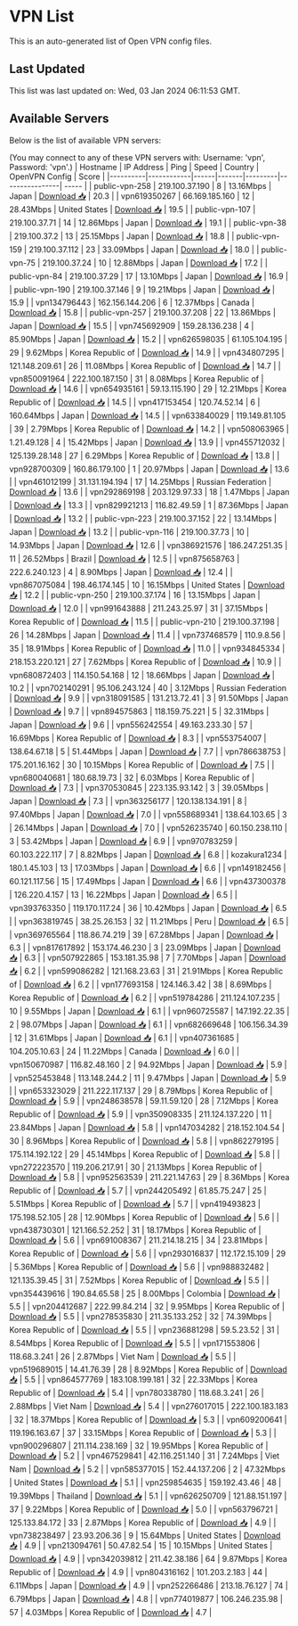 # VPN List

This is an auto-generated list of Open VPN config files.

## Last Updated

This list was last updated on: Wed, 03 Jan 2024 06:11:53 GMT.

## Available Servers

Below is the list of available VPN servers:

(You may connect to any of these VPN servers with: Username: 'vpn', Password: 'vpn'.)
| Hostname | IP Address | Ping | Speed | Country | OpenVPN Config | Score |
|----------|------------|------|-------|---------|----------------| ----- |
| public-vpn-258 | 219.100.37.190 | 8 | 13.16Mbps | Japan | [Download 📥](./configs/server_0_JP.ovpn) | 20.3 |
| vpn619350267 | 66.169.185.160 | 12 | 28.43Mbps | United States | [Download 📥](./configs/server_1_US.ovpn) | 19.5 |
| public-vpn-107 | 219.100.37.71 | 14 | 12.86Mbps | Japan | [Download 📥](./configs/server_2_JP.ovpn) | 19.1 |
| public-vpn-38 | 219.100.37.2 | 13 | 25.15Mbps | Japan | [Download 📥](./configs/server_3_JP.ovpn) | 18.8 |
| public-vpn-159 | 219.100.37.112 | 23 | 33.09Mbps | Japan | [Download 📥](./configs/server_4_JP.ovpn) | 18.0 |
| public-vpn-75 | 219.100.37.24 | 10 | 12.88Mbps | Japan | [Download 📥](./configs/server_5_JP.ovpn) | 17.2 |
| public-vpn-84 | 219.100.37.29 | 17 | 13.10Mbps | Japan | [Download 📥](./configs/server_6_JP.ovpn) | 16.9 |
| public-vpn-190 | 219.100.37.146 | 9 | 19.21Mbps | Japan | [Download 📥](./configs/server_7_JP.ovpn) | 15.9 |
| vpn134796443 | 162.156.144.206 | 6 | 12.37Mbps | Canada | [Download 📥](./configs/server_8_CA.ovpn) | 15.8 |
| public-vpn-257 | 219.100.37.208 | 22 | 13.86Mbps | Japan | [Download 📥](./configs/server_9_JP.ovpn) | 15.5 |
| vpn745692909 | 159.28.136.238 | 4 | 85.90Mbps | Japan | [Download 📥](./configs/server_10_JP.ovpn) | 15.2 |
| vpn626598035 | 61.105.104.195 | 29 | 9.62Mbps | Korea Republic of | [Download 📥](./configs/server_11_KR.ovpn) | 14.9 |
| vpn434807295 | 121.148.209.61 | 26 | 11.08Mbps | Korea Republic of | [Download 📥](./configs/server_12_KR.ovpn) | 14.7 |
| vpn850091964 | 222.100.187.150 | 31 | 8.08Mbps | Korea Republic of | [Download 📥](./configs/server_13_KR.ovpn) | 14.6 |
| vpn654935161 | 59.13.115.190 | 29 | 12.21Mbps | Korea Republic of | [Download 📥](./configs/server_14_KR.ovpn) | 14.5 |
| vpn417153454 | 120.74.52.14 | 6 | 160.64Mbps | Japan | [Download 📥](./configs/server_15_JP.ovpn) | 14.5 |
| vpn633840029 | 119.149.81.105 | 39 | 2.79Mbps | Korea Republic of | [Download 📥](./configs/server_16_KR.ovpn) | 14.2 |
| vpn508063965 | 1.21.49.128 | 4 | 15.42Mbps | Japan | [Download 📥](./configs/server_17_JP.ovpn) | 13.9 |
| vpn455712032 | 125.139.28.148 | 27 | 6.29Mbps | Korea Republic of | [Download 📥](./configs/server_18_KR.ovpn) | 13.8 |
| vpn928700309 | 160.86.179.100 | 1 | 20.97Mbps | Japan | [Download 📥](./configs/server_19_JP.ovpn) | 13.6 |
| vpn461012199 | 31.131.194.194 | 17 | 14.25Mbps | Russian Federation | [Download 📥](./configs/server_20_RU.ovpn) | 13.6 |
| vpn292869198 | 203.129.97.33 | 18 | 1.47Mbps | Japan | [Download 📥](./configs/server_21_JP.ovpn) | 13.3 |
| vpn829921213 | 116.82.49.59 | 1 | 87.36Mbps | Japan | [Download 📥](./configs/server_22_JP.ovpn) | 13.2 |
| public-vpn-223 | 219.100.37.152 | 22 | 13.14Mbps | Japan | [Download 📥](./configs/server_23_JP.ovpn) | 13.2 |
| public-vpn-116 | 219.100.37.73 | 10 | 14.93Mbps | Japan | [Download 📥](./configs/server_24_JP.ovpn) | 12.6 |
| vpn386921576 | 186.247.251.35 | 11 | 26.52Mbps | Brazil | [Download 📥](./configs/server_25_BR.ovpn) | 12.5 |
| vpn875658763 | 222.6.240.123 | 4 | 8.90Mbps | Japan | [Download 📥](./configs/server_26_JP.ovpn) | 12.4 |
| vpn867075084 | 198.46.174.145 | 10 | 16.15Mbps | United States | [Download 📥](./configs/server_27_US.ovpn) | 12.2 |
| public-vpn-250 | 219.100.37.174 | 16 | 13.15Mbps | Japan | [Download 📥](./configs/server_28_JP.ovpn) | 12.0 |
| vpn991643888 | 211.243.25.97 | 31 | 37.15Mbps | Korea Republic of | [Download 📥](./configs/server_29_KR.ovpn) | 11.5 |
| public-vpn-210 | 219.100.37.198 | 26 | 14.28Mbps | Japan | [Download 📥](./configs/server_30_JP.ovpn) | 11.4 |
| vpn737468579 | 110.9.8.56 | 35 | 18.91Mbps | Korea Republic of | [Download 📥](./configs/server_31_KR.ovpn) | 11.0 |
| vpn934845334 | 218.153.220.121 | 27 | 7.62Mbps | Korea Republic of | [Download 📥](./configs/server_32_KR.ovpn) | 10.9 |
| vpn680872403 | 114.150.54.168 | 12 | 18.66Mbps | Japan | [Download 📥](./configs/server_33_JP.ovpn) | 10.2 |
| vpn702140291 | 95.106.243.124 | 40 | 3.12Mbps | Russian Federation | [Download 📥](./configs/server_34_RU.ovpn) | 9.9 |
| vpn318091585 | 131.213.72.41 | 3 | 91.50Mbps | Japan | [Download 📥](./configs/server_35_JP.ovpn) | 9.7 |
| vpn894575863 | 118.159.75.221 | 5 | 32.31Mbps | Japan | [Download 📥](./configs/server_36_JP.ovpn) | 9.6 |
| vpn556242554 | 49.163.233.30 | 57 | 16.69Mbps | Korea Republic of | [Download 📥](./configs/server_37_KR.ovpn) | 8.3 |
| vpn553754007 | 138.64.67.18 | 5 | 51.44Mbps | Japan | [Download 📥](./configs/server_38_JP.ovpn) | 7.7 |
| vpn786638753 | 175.201.16.162 | 30 | 10.15Mbps | Korea Republic of | [Download 📥](./configs/server_39_KR.ovpn) | 7.5 |
| vpn680040681 | 180.68.19.73 | 32 | 6.03Mbps | Korea Republic of | [Download 📥](./configs/server_40_KR.ovpn) | 7.3 |
| vpn370530845 | 223.135.93.142 | 3 | 39.05Mbps | Japan | [Download 📥](./configs/server_41_JP.ovpn) | 7.3 |
| vpn363256177 | 120.138.134.191 | 8 | 97.40Mbps | Japan | [Download 📥](./configs/server_42_JP.ovpn) | 7.0 |
| vpn558689341 | 138.64.103.65 | 3 | 26.14Mbps | Japan | [Download 📥](./configs/server_43_JP.ovpn) | 7.0 |
| vpn526235740 | 60.150.238.110 | 3 | 53.42Mbps | Japan | [Download 📥](./configs/server_44_JP.ovpn) | 6.9 |
| vpn970783259 | 60.103.222.117 | 7 | 8.82Mbps | Japan | [Download 📥](./configs/server_45_JP.ovpn) | 6.8 |
| kozakura1234 | 180.1.45.103 | 13 | 17.03Mbps | Japan | [Download 📥](./configs/server_46_JP.ovpn) | 6.6 |
| vpn149182456 | 60.121.117.56 | 15 | 17.49Mbps | Japan | [Download 📥](./configs/server_47_JP.ovpn) | 6.6 |
| vpn437300378 | 126.220.4.157 | 13 | 16.22Mbps | Japan | [Download 📥](./configs/server_48_JP.ovpn) | 6.5 |
| vpn393763350 | 119.170.117.24 | 36 | 10.42Mbps | Japan | [Download 📥](./configs/server_49_JP.ovpn) | 6.5 |
| vpn363819745 | 38.25.26.153 | 32 | 11.21Mbps | Peru | [Download 📥](./configs/server_50_PE.ovpn) | 6.5 |
| vpn369765564 | 118.86.74.219 | 39 | 67.28Mbps | Japan | [Download 📥](./configs/server_51_JP.ovpn) | 6.3 |
| vpn817617892 | 153.174.46.230 | 3 | 23.09Mbps | Japan | [Download 📥](./configs/server_52_JP.ovpn) | 6.3 |
| vpn507922865 | 153.181.35.98 | 7 | 7.70Mbps | Japan | [Download 📥](./configs/server_53_JP.ovpn) | 6.2 |
| vpn599086282 | 121.168.23.63 | 31 | 21.91Mbps | Korea Republic of | [Download 📥](./configs/server_54_KR.ovpn) | 6.2 |
| vpn177693158 | 124.146.3.42 | 38 | 8.69Mbps | Korea Republic of | [Download 📥](./configs/server_55_KR.ovpn) | 6.2 |
| vpn519784286 | 211.124.107.235 | 10 | 9.55Mbps | Japan | [Download 📥](./configs/server_56_JP.ovpn) | 6.1 |
| vpn960725587 | 147.192.22.35 | 2 | 98.07Mbps | Japan | [Download 📥](./configs/server_57_JP.ovpn) | 6.1 |
| vpn682669648 | 106.156.34.39 | 12 | 31.61Mbps | Japan | [Download 📥](./configs/server_58_JP.ovpn) | 6.1 |
| vpn407361685 | 104.205.10.63 | 24 | 11.22Mbps | Canada | [Download 📥](./configs/server_59_CA.ovpn) | 6.0 |
| vpn150670987 | 116.82.48.160 | 2 | 94.92Mbps | Japan | [Download 📥](./configs/server_60_JP.ovpn) | 5.9 |
| vpn525453848 | 113.148.244.2 | 11 | 9.47Mbps | Japan | [Download 📥](./configs/server_61_JP.ovpn) | 5.9 |
| vpn653323029 | 211.222.117.137 | 29 | 8.79Mbps | Korea Republic of | [Download 📥](./configs/server_62_KR.ovpn) | 5.9 |
| vpn248638578 | 59.11.59.120 | 28 | 7.12Mbps | Korea Republic of | [Download 📥](./configs/server_63_KR.ovpn) | 5.9 |
| vpn350908335 | 211.124.137.220 | 11 | 23.84Mbps | Japan | [Download 📥](./configs/server_64_JP.ovpn) | 5.8 |
| vpn147034282 | 218.152.104.54 | 30 | 8.96Mbps | Korea Republic of | [Download 📥](./configs/server_65_KR.ovpn) | 5.8 |
| vpn862279195 | 175.114.192.122 | 29 | 45.14Mbps | Korea Republic of | [Download 📥](./configs/server_66_KR.ovpn) | 5.8 |
| vpn272223570 | 119.206.217.91 | 30 | 21.13Mbps | Korea Republic of | [Download 📥](./configs/server_67_KR.ovpn) | 5.8 |
| vpn952563539 | 211.221.147.63 | 29 | 8.36Mbps | Korea Republic of | [Download 📥](./configs/server_68_KR.ovpn) | 5.7 |
| vpn244205492 | 61.85.75.247 | 25 | 5.51Mbps | Korea Republic of | [Download 📥](./configs/server_69_KR.ovpn) | 5.7 |
| vpn419493823 | 175.198.52.105 | 28 | 12.90Mbps | Korea Republic of | [Download 📥](./configs/server_70_KR.ovpn) | 5.6 |
| vpn438730301 | 121.166.52.252 | 31 | 18.17Mbps | Korea Republic of | [Download 📥](./configs/server_71_KR.ovpn) | 5.6 |
| vpn691008367 | 211.214.18.215 | 34 | 23.81Mbps | Korea Republic of | [Download 📥](./configs/server_72_KR.ovpn) | 5.6 |
| vpn293016837 | 112.172.15.109 | 29 | 5.36Mbps | Korea Republic of | [Download 📥](./configs/server_73_KR.ovpn) | 5.6 |
| vpn988832482 | 121.135.39.45 | 31 | 7.52Mbps | Korea Republic of | [Download 📥](./configs/server_74_KR.ovpn) | 5.5 |
| vpn354439616 | 190.84.65.58 | 25 | 8.00Mbps | Colombia | [Download 📥](./configs/server_75_CO.ovpn) | 5.5 |
| vpn204412687 | 222.99.84.214 | 32 | 9.95Mbps | Korea Republic of | [Download 📥](./configs/server_76_KR.ovpn) | 5.5 |
| vpn278535830 | 211.35.133.252 | 32 | 74.39Mbps | Korea Republic of | [Download 📥](./configs/server_77_KR.ovpn) | 5.5 |
| vpn236881298 | 59.5.23.52 | 31 | 8.54Mbps | Korea Republic of | [Download 📥](./configs/server_78_KR.ovpn) | 5.5 |
| vpn171553806 | 118.68.3.241 | 26 | 2.87Mbps | Viet Nam | [Download 📥](./configs/server_79_VN.ovpn) | 5.5 |
| vpn519689015 | 14.41.76.39 | 28 | 8.92Mbps | Korea Republic of | [Download 📥](./configs/server_80_KR.ovpn) | 5.5 |
| vpn864577769 | 183.108.199.181 | 32 | 22.33Mbps | Korea Republic of | [Download 📥](./configs/server_81_KR.ovpn) | 5.4 |
| vpn780338780 | 118.68.3.241 | 26 | 2.88Mbps | Viet Nam | [Download 📥](./configs/server_82_VN.ovpn) | 5.4 |
| vpn276017015 | 222.100.183.183 | 32 | 18.37Mbps | Korea Republic of | [Download 📥](./configs/server_83_KR.ovpn) | 5.3 |
| vpn609200641 | 119.196.163.67 | 37 | 33.15Mbps | Korea Republic of | [Download 📥](./configs/server_84_KR.ovpn) | 5.3 |
| vpn900296807 | 211.114.238.169 | 32 | 19.95Mbps | Korea Republic of | [Download 📥](./configs/server_85_KR.ovpn) | 5.2 |
| vpn467529841 | 42.116.251.140 | 31 | 7.24Mbps | Viet Nam | [Download 📥](./configs/server_86_VN.ovpn) | 5.2 |
| vpn585377015 | 152.44.137.206 | 2 | 47.32Mbps | United States | [Download 📥](./configs/server_87_US.ovpn) | 5.1 |
| vpn259854635 | 159.192.43.46 | 48 | 19.39Mbps | Thailand | [Download 📥](./configs/server_88_TH.ovpn) | 5.1 |
| vpn626250709 | 121.88.151.197 | 37 | 9.22Mbps | Korea Republic of | [Download 📥](./configs/server_89_KR.ovpn) | 5.0 |
| vpn563796721 | 125.133.84.172 | 33 | 2.87Mbps | Korea Republic of | [Download 📥](./configs/server_90_KR.ovpn) | 4.9 |
| vpn738238497 | 23.93.206.36 | 9 | 15.64Mbps | United States | [Download 📥](./configs/server_91_US.ovpn) | 4.9 |
| vpn213094761 | 50.47.82.54 | 15 | 10.15Mbps | United States | [Download 📥](./configs/server_92_US.ovpn) | 4.9 |
| vpn342039812 | 211.42.38.186 | 64 | 9.87Mbps | Korea Republic of | [Download 📥](./configs/server_93_KR.ovpn) | 4.9 |
| vpn804316162 | 101.203.2.183 | 44 | 6.11Mbps | Japan | [Download 📥](./configs/server_94_JP.ovpn) | 4.9 |
| vpn252266486 | 213.18.76.127 | 74 | 6.79Mbps | Japan | [Download 📥](./configs/server_95_JP.ovpn) | 4.8 |
| vpn774019877 | 106.246.235.98 | 57 | 4.03Mbps | Korea Republic of | [Download 📥](./configs/server_96_KR.ovpn) | 4.7 |
